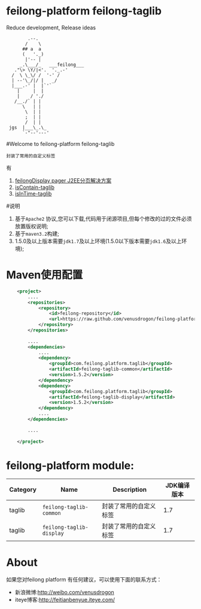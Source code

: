 feilong-platform feilong-taglib
================

Reduce development, Release ideas

            .--.
           /    \
          ## a  a
          (   '._)
           |'-- |
         _.\___/_   ___feilong___
       ."\> \Y/|<'.  '._.-'
      /  \ \_\/ /  '-' /
      | --'\_/|/ |   _/
      |___.-' |  |`'`
        |     |  |
        |    / './
       /__./` | |
          \   | |
           \  | |
           ;  | |
           /  | |
     jgs  |___\_.\_
          `-"--'---'


#Welcome to feilong-platform feilong-taglib

`封装了常用的自定义标签`

有 

1.  [feilongDisplay pager J2EE分页解决方案](https://github.com/venusdrogon/feilong-taglib/wiki/feilongDisplay-pager-J2EE%E5%88%86%E9%A1%B5%E8%A7%A3%E5%86%B3%E6%96%B9%E6%A1%88 "feilongDisplay pager J2EE分页解决方案") 
2.  [isContain-taglib](https://github.com/venusdrogon/feilong-taglib/wiki/isContain-taglib "isContain-taglib") 
3.  [isInTime-taglib](https://github.com/venusdrogon/feilong-taglib/wiki/isInTime-taglib "isInTime-taglib") 


#说明

1. 基于`Apache2` 协议,您可以下载,代码用于闭源项目,但每个修改的过的文件必须放置版权说明;
1. 基于`maven3.2`构建;
1. 1.5.0及以上版本需要`jdk1.7`及以上环境(1.5.0以下版本需要`jdk1.6`及以上环境);


# Maven使用配置

```XML
	<project>
		....
		<repositories>
			<repository>
				<id>feilong-repository</id>
				<url>https://raw.github.com/venusdrogon/feilong-platform/repository</url>
			</repository>
		</repositories>
		
		....
		<dependencies>
			....
			<dependency>
				<groupId>com.feilong.platform.taglib</groupId>
				<artifactId>feilong-taglib-common</artifactId>
				<version>1.5.2</version>
			</dependency>
			<dependency>
				<groupId>com.feilong.platform.taglib</groupId>
				<artifactId>feilong-taglib-display</artifactId>
				<version>1.5.2</version>
			</dependency>
			....
		</dependencies>
		
		....
		
	</project>
```

# feilong-platform module:

Category |Name | Description | JDK编译版本
----|------------ | ---------|------------
taglib |`feilong-taglib-common` | 封装了常用的自定义标签 | 1.7
taglib |`feilong-taglib-display` | 封装了常用的自定义标签 | 1.7


# About

如果您对feilong platform 有任何建议，可以使用下面的联系方式：

* 新浪微博:http://weibo.com/venusdrogon
* iteye博客:http://feitianbenyue.iteye.com/